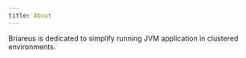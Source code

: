 ```yaml
---
title: About
---
```


Briareus is dedicated to simplify running JVM application in clustered environments.